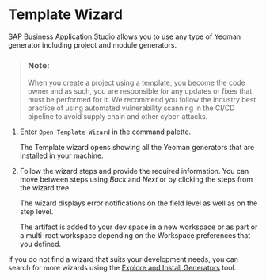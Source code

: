 <!-- loioba59cb69245443008d016690fd068fcf -->

# Template Wizard

SAP Business Application Studio allows you to use any type of Yeoman generator including project and module generators.

> ### Note:  
> When you create a project using a template, you become the code owner and as such, you are responsible for any updates or fixes that must be performed for it. We recommend you follow the industry best practice of using automated vulnerability scanning in the CI/CD pipeline to avoid supply chain and other cyber-attacks.

1.  Enter `Open Template Wizard` in the command palette.

    The Template wizard opens showing all the Yeoman generators that are installed in your machine.

2.  Follow the wizard steps and provide the required information. You can move between steps using *Back* and *Next* or by clicking the steps from the wizard tree.

    The wizard displays error notifications on the field level as well as on the step level.

    The artifact is added to your dev space in a new workspace or as part or a multi-root workspace depending on the Workspace preferences that you defined.


If you do not find a wizard that suits your development needs, you can search for more wizards using the [Explore and Install Generators](https://help.sap.com/products/SAP%20Business%20Application%20Studio/9d1db9835307451daa8c930fbd9ab264/7865b5e276ad4f8d9616a3e18eddb174.html) tool.

